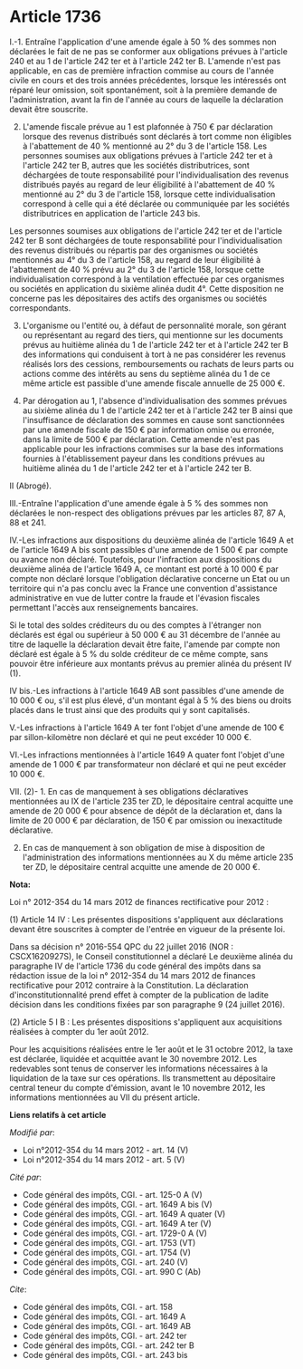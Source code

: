 # Article 1736

I.-1. Entraîne l'application d'une amende égale à 50 % des sommes non déclarées le fait de ne pas se conformer aux
obligations prévues à l'article 240 et au 1 de l'article 242 ter et à l'article 242 ter B. L'amende n'est pas applicable, en
cas de première infraction commise au cours de l'année civile en cours et des trois années précédentes, lorsque les
intéressés ont réparé leur omission, soit spontanément, soit à la première demande de l'administration, avant la fin de
l'année au cours de laquelle la déclaration devait être souscrite. 

2. L'amende fiscale prévue au 1 est plafonnée à 750 € par déclaration lorsque des revenus distribués sont déclarés à tort
comme non éligibles à l'abattement de 40 % mentionné au 2° du 3 de l'article 158. Les personnes soumises aux obligations
prévues à l'article 242 ter et à l'article 242 ter B, autres que les sociétés distributrices, sont déchargées de toute
responsabilité pour l'individualisation des revenus distribués payés au regard de leur éligibilité à l'abattement de 40 %
mentionné au 2° du 3 de l'article 158, lorsque cette individualisation correspond à celle qui a été déclarée ou communiquée
par les sociétés distributrices en application de l'article 243 bis. 

Les personnes soumises aux obligations de l'article 242 ter et de l'article 242 ter B sont déchargées de toute responsabilité
pour l'individualisation des revenus distribués ou répartis par des organismes ou sociétés mentionnés au 4° du 3 de l'article
158, au regard de leur éligibilité à l'abattement de 40 % prévu au 2° du 3 de l'article 158, lorsque cette individualisation
correspond à la ventilation effectuée par ces organismes ou sociétés en application du sixième alinéa dudit 4°. Cette
disposition ne concerne pas les dépositaires des actifs des organismes ou sociétés correspondants. 

3. L'organisme ou l'entité ou, à défaut de personnalité morale, son gérant ou représentant au regard des tiers, qui mentionne
sur les documents prévus au huitième alinéa du 1 de l'article 242 ter et à l'article 242 ter B des informations qui
conduisent à tort à ne pas considérer les revenus réalisés lors des cessions, remboursements ou rachats de leurs parts ou
actions comme des intérêts au sens du septième alinéa du 1 de ce même article est passible d'une amende fiscale annuelle de
25 000 €. 

4. Par dérogation au 1, l'absence d'individualisation des sommes prévues au sixième alinéa du 1 de l'article 242 ter et à
l'article 242 ter B ainsi que l'insuffisance de déclaration des sommes en cause sont sanctionnées par une amende fiscale de
150 € par information omise ou erronée, dans la limite de 500 € par déclaration. Cette amende n'est pas applicable pour les
infractions commises sur la base des informations fournies à l'établissement payeur dans les conditions prévues au huitième
alinéa du 1 de l'article 242 ter et à l'article 242 ter B. 

II (Abrogé). 

III.-Entraîne l'application d'une amende égale à 5 % des sommes non déclarées le non-respect des obligations prévues par les
articles 87, 87 A, 88 et 241. 

IV.-Les infractions aux dispositions du deuxième alinéa de l'article 1649 A et de l'article 1649 A bis sont passibles d'une
amende de 1 500 € par compte ou avance non déclaré. Toutefois, pour l'infraction aux dispositions du deuxième alinéa de
l'article 1649 A, ce montant est porté à 10 000 € par compte non déclaré lorsque l'obligation déclarative concerne un Etat ou
un territoire qui n'a pas conclu avec la France une convention d'assistance administrative en vue de lutter contre la fraude
et l'évasion fiscales permettant l'accès aux renseignements bancaires. 

Si le total des soldes créditeurs du ou des comptes à l'étranger non déclarés est égal ou supérieur à 50 000 € au 31 décembre
de l'année au titre de laquelle la déclaration devait être faite, l'amende par compte non déclaré est égale à 5 % du solde
créditeur de ce même compte, sans pouvoir être inférieure aux montants prévus au premier alinéa du présent IV (1).

IV bis.-Les infractions à l'article 1649 AB sont passibles d'une amende de 10 000 € ou, s'il est plus élevé, d'un montant
égal à 5 % des biens ou droits placés dans le trust ainsi que des produits qui y sont capitalisés. 

V.-Les infractions à l'article 1649 A ter font l'objet d'une amende de 100 € par sillon-kilomètre non déclaré et qui ne peut
excéder 10 000 €. 

VI.-Les infractions mentionnées à l'article 1649 A quater font l'objet d'une amende de 1 000 € par transformateur non déclaré
et qui ne peut excéder 10 000 €.

VII. (2)- 1. En cas de manquement à ses obligations déclaratives mentionnées au IX de l'article 235 ter ZD, le dépositaire
central acquitte une amende de 20 000 € pour absence de dépôt de la déclaration et, dans la limite de 20 000 € par
déclaration, de 150 € par omission ou inexactitude déclarative.

2. En cas de manquement à son obligation de mise à disposition de l'administration des informations mentionnées au X du même
article 235 ter ZD, le dépositaire central acquitte une amende de 20 000 €.

**Nota:**

Loi n° 2012-354 du 14 mars 2012 de finances rectificative pour 2012 :

(1) Article 14 IV : Les présentes dispositions s'appliquent aux déclarations devant être souscrites à compter de l'entrée en
vigueur de la présente loi.

Dans sa décision n° 2016-554 QPC du 22 juillet 2016 (NOR : CSCX1620927S), le Conseil constitutionnel a déclaré Le deuxième
alinéa du paragraphe IV de l'article 1736 du code général des impôts dans sa rédaction issue de la loi n° 2012-354 du 14 mars
2012 de finances rectificative pour 2012 contraire à la Constitution. La déclaration d'inconstitutionnalité prend effet à
compter de la publication de ladite décision dans les conditions fixées par son paragraphe 9 (24 juillet 2016).

(2) Article 5 I B : Les présentes dispositions s'appliquent aux acquisitions réalisées à compter du 1er août 2012.

Pour les acquisitions réalisées entre le 1er août et le 31 octobre 2012, la taxe est déclarée, liquidée et acquittée avant le
30 novembre 2012. Les redevables sont tenus de conserver les informations nécessaires à la liquidation de la taxe sur ces
opérations. Ils transmettent au dépositaire central teneur du compte d'émission, avant le 10 novembre 2012, les informations
mentionnées au VII du présent article.

**Liens relatifs à cet article**

_Modifié par_:

  - Loi n°2012-354 du 14 mars 2012 - art. 14 (V)
  - Loi n°2012-354 du 14 mars 2012 - art. 5 (V)

_Cité par_:

  - Code général des impôts, CGI. - art. 125-0 A (V)
  - Code général des impôts, CGI. - art. 1649 A bis (V)
  - Code général des impôts, CGI. - art. 1649 A quater (V)
  - Code général des impôts, CGI. - art. 1649 A ter (V)
  - Code général des impôts, CGI. - art. 1729-0 A (V)
  - Code général des impôts, CGI. - art. 1753 (VT)
  - Code général des impôts, CGI. - art. 1754 (V)
  - Code général des impôts, CGI. - art. 240 (V)
  - Code général des impôts, CGI. - art. 990 C (Ab)

_Cite_:

  - Code général des impôts, CGI. - art. 158
  - Code général des impôts, CGI. - art. 1649 A
  - Code général des impôts, CGI. - art. 1649 AB
  - Code général des impôts, CGI. - art. 242 ter
  - Code général des impôts, CGI. - art. 242 ter B
  - Code général des impôts, CGI. - art. 243 bis
